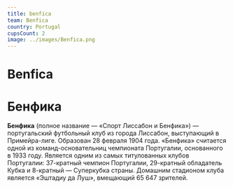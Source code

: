 ```yaml
---
title: benfica
team: Benfica
country: Portugal
cupsCount: 2
image: ../images/Benfica.png
---
```


# Benfica
# Бенфика
**Бенфика**  (полное название — «Спорт Лиссабон и Бенфика») — португальский футбольный клуб из города Лиссабон, выступающий в Примейра-лиге. Образован 28 февраля 1904 года. «Бенфика» считается одной из команд-основательниц чемпионата Португалии, основанного в 1933 году. Является одним из самых титулованных клубов Португалии: 37-кратный чемпион Португалии, 29-кратный обладатель Кубка и 8-кратный — Суперкубка страны. Домашним стадионом клуба является «Эштадиу да Луш», вмещающий 65 647 зрителей.